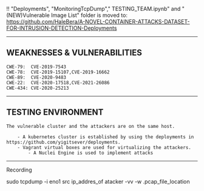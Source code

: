 
!! "Deployments", "MonitoringTcpDump"," TESTING_TEAM.ipynb" and "(NEW)Vulnerable Image List" folder is moved to: https://github.com/HaleBera/A-NOVEL-CONTAINER-ATTACKS-DATASET-FOR-INTRUSION-DETECTION-Deployments


-----------------------------------------------------------------------------------------------------
WEAKNESSES & VULNERABILITIES
-----------------------------------------------------------------------------------------------------
    CWE-79:  CVE-2019-7543
    CWE-78:  CVE-2019-15107,CVE-2019-16662
    CWE-89:  CVE-2020-9483
    CWE-22:  CVE-2020-17518,CVE-2021-26086 
    CWE-434: CVE-2020-25213



-----------------------------------------------------------------------------------------------------
TESTING ENVIRONMENT
-----------------------------------------------------------------------------------------------------

    The vulnerable cluster and the attackers are on the same host.
    
        - A kubernetes cluster is established by using the deployments in https://github.com/yigitsever/deployments.
        - Vagrant virtual boxes are used for virtualizing the attackers.
            - A Nuclei Engine is used to implement attacks   
            
------------------------------------------------------------------------------------------------------
 


Recording

sudo tcpdump -i eno1 src ip_addres_of atacker  -vv -w .pcap_file_location




